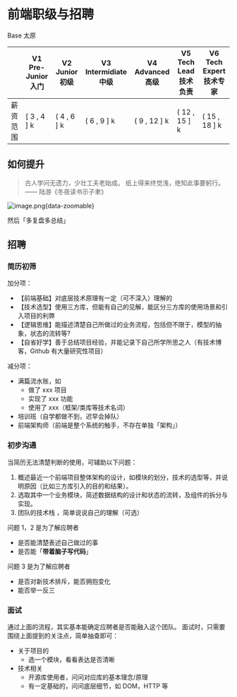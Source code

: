 # 前端职级与招聘

Base 太原

|          | V1 Pre-Junior 入门 | V2 Junior 初级 | V3 Intermidiate 中级 | V4 Advanced 高级 | V5 Tech Lead 技术负责 | V6 Tech Expert 技术专家 |
| -------- | ------------------ | -------------- | -------------------- | ---------------- | --------------------- | ----------------------- |
| 薪资范围 | \[ 3 , 4 \] k      | \( 4 , 6 \] k  | \( 6 , 9 \] k        | \( 9 , 12 \] k   | \( 12 , 15 \] k       | \( 15 , 18 \] k         |

## 如何提升

> 古人学问无遗力，少壮工夫老始成。
> 纸上得来终觉浅，绝知此事要躬行。
> ―― 陆游《冬夜读书示子聿》

![image.png](https://bucket.edgexie.top/for-blog/front-end/rank1.png){data-zoomable}

然后「多复盘多总结」

## 招聘

### 简历初筛

加分项：

- 【前端基础】对底层技术原理有一定（可不深入）理解的
- 【技术选型】使用三方库，但能有自己的见解，能区分三方库的使用场景和引入项目的利弊
- 【逻辑思维】能描述清楚自己所做过的业务流程，包括但不限于，模型的抽象，状态的流转等?
- 【自省好学】善于总结项目经验，并能记录下自己所学所思之人（有技术博客，Github 有大量研究性项目）

减分项：

- 满篇流水账，如
  - 做了 xxx 项目
  - 实现了 xxx 功能
  - 使用了 xxx（框架/类库等技术名词）
- 培训班（自学都做不到，迟早会掉队）
- 前端架构师（前端是整个系统的触手，不存在单独「架构」）

### 初步沟通

当简历无法清楚判断的使用，可辅助以下问题：

1. 概述最近一个前端项目整体架构的设计，如模块的划分，技术的选型等，并说明原因（比如三方库引入的目的和结果）。
2. 选取其中一个业务模块，简述数据结构的设计和状态的流转，及组件的拆分与实现。
3. 团队的技术栈 ，简单说说自己的理解（可选）

问题 1，2 是为了解应聘者

- 是否能清楚表述自己做过的事
- 是否能「**带着脑子写代码**」

问题 3 是为了解应聘者

- 是否对新技术排斥，能否拥抱变化
- 能否举一反三

### 面试

通过上面的流程，其实基本能确定应聘者是否能融入这个团队。
面试时，只需要围绕上面提到的关注点，简单抽查即可：

- 关于项目的
  - 选一个模块，看看表达是否清晰
- 技术相关
  - 开源库使用者，问问对应库的基本理念/原理
  - 有一定基础的，问问底层细节，如 DOM，HTTP 等
